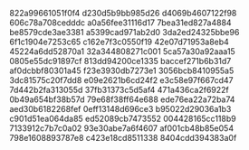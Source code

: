 822a99661051f0f4
d230d5b9bb985d26
d4069b4607122f98
606c78a708cedddc
a0a56fee31116d17
7bea31ed827a4884
be8579cde3ae3381
a5399cad971ab2d0
3da2ed24325bbe96
6f1c1904e7253c65
c162e7f3c0550f19
42e07d71953a8eb4
45224a6dd52870a1
32a344808271c001
5ca57a30a92aaa15
0805e55dc91897cf
813dd94200ce1335
baccef271b6b31d7
af0dcbbf80301a45
f23e3930db7273e1
3056bcb8410955a5
3dc81575c20f7dd8
e09e2621b6cd24f2
e3c58e97f667cd47
7d442b2fa313055d
37fb31373c5d5af4
471a436ca2f6922f
0b49a654bf38b57d
79e68f38ff64e688
ede76ea22a72ba74
aed30b6182268fef
0eff13148d696ce3
b95022d29036a1b3
c901d51ea064da85
ed52089cb7473552
004428165cc118b9
7133912c7b7c0a02
93e30abe7a6f4607
af001cb48b85e054
798e1608893787e8
c423e18cd8511338
8404cdd394383a0f
